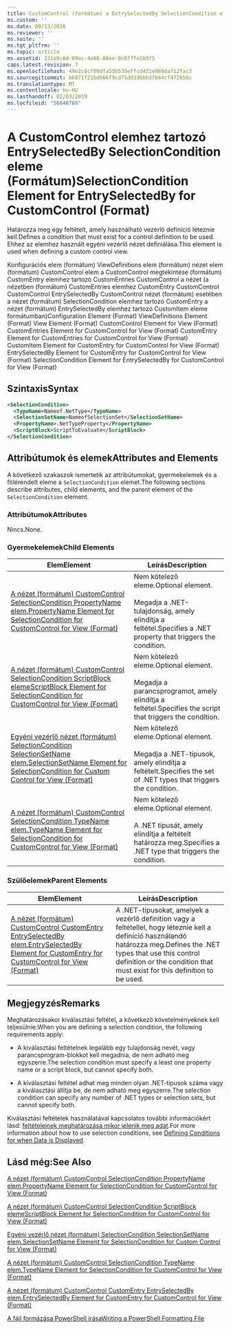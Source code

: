 ```yaml
---
title: CustomControl (formátum) a EntrySelectedBy SelectionCondition eleme |} A Microsoft Docs
ms.custom: ''
ms.date: 09/13/2016
ms.reviewer: ''
ms.suite: ''
ms.tgt_pltfrm: ''
ms.topic: article
ms.assetid: 231e9c6d-09ec-4e68-80ee-0c8f7fe1b9f5
caps.latest.revision: 7
ms.openlocfilehash: 49e2c0cf09dfa55b535effcd431e980daf12fac3
ms.sourcegitcommit: b6871f21bd666f9cd71dd336bb3f844cf472b56c
ms.translationtype: MT
ms.contentlocale: hu-HU
ms.lasthandoff: 02/03/2019
ms.locfileid: "56848789"
---
```

# <a name="selectioncondition-element-for-entryselectedby-for-customcontrol-format"></a><span data-ttu-id="79687-102">A CustomControl elemhez tartozó EntrySelectedBy SelectionCondition eleme (Formátum)</span><span class="sxs-lookup"><span data-stu-id="79687-102">SelectionCondition Element for EntrySelectedBy for CustomControl (Format)</span></span>

<span data-ttu-id="79687-103">Határozza meg egy feltételt, amely használható vezérlő definíció léteznie kell.</span><span class="sxs-lookup"><span data-stu-id="79687-103">Defines a condition that must exist for a control definition to be used.</span></span> <span data-ttu-id="79687-104">Ehhez az elemhez használt egyéni vezérlő nézet definiálása.</span><span class="sxs-lookup"><span data-stu-id="79687-104">This element is used when defining a custom control view.</span></span>

<span data-ttu-id="79687-105">Konfigurációs elem (formátum) ViewDefinitions elem (formátum) nézet elem (formátum) CustomControl elem a CustomControl megtekintése (formátum) CustomEntry elemhez tartozó CustomEntries CustomControl a nézet (a nézetben (formátum) CustomEntries elemhez CustomEntry CustomControl CustomControl EntrySelectedBy CustomControl nézet (formátum) esetében a nézet (formátum) SelectionCondition elemhez tartozó CustomEntry a nézet (formátum) EntrySelectedBy elemhez tartozó CustomItem eleme formátumban)</span><span class="sxs-lookup"><span data-stu-id="79687-105">Configuration Element (Format) ViewDefinitions Element (Format) View Element (Format) CustomControl Element for View (Format) CustomEntries Element for CustomControl for View (Format) CustomEntry Element for CustomEntries for CustomControl for View (Format) CustomItem Element for CustomEntry for CustomControl for View (Format) EntrySelectedBy Element for CustomEntry for CustomControl for View (Format) SelectionCondition Element for EntrySelectedBy for CustomControl for View (Format)</span></span>

## <a name="syntax"></a><span data-ttu-id="79687-106">Szintaxis</span><span class="sxs-lookup"><span data-stu-id="79687-106">Syntax</span></span>

```xml
<SelectionCondition>
  <TypeName>Nameof.NetType</TypeName>
  <SelectionSetName>NameofSelectionSet</SelectionSetName>
  <PropertyName>.NetTypeProperty</PropertyName>
  <ScriptBlock>ScriptToEvaluate</ScriptBlock>
</SelectionCondition>
```

## <a name="attributes-and-elements"></a><span data-ttu-id="79687-107">Attribútumok és elemek</span><span class="sxs-lookup"><span data-stu-id="79687-107">Attributes and Elements</span></span>

<span data-ttu-id="79687-108">A következő szakaszok ismertetik az attribútumokat, gyermekelemek és a fölérendelt eleme a `SelectionCondition` elemet.</span><span class="sxs-lookup"><span data-stu-id="79687-108">The following sections describe attributes, child elements, and the parent element of the `SelectionCondition` element.</span></span>

### <a name="attributes"></a><span data-ttu-id="79687-109">Attribútumok</span><span class="sxs-lookup"><span data-stu-id="79687-109">Attributes</span></span>

<span data-ttu-id="79687-110">Nincs.</span><span class="sxs-lookup"><span data-stu-id="79687-110">None.</span></span>

### <a name="child-elements"></a><span data-ttu-id="79687-111">Gyermekelemek</span><span class="sxs-lookup"><span data-stu-id="79687-111">Child Elements</span></span>

|<span data-ttu-id="79687-112">Elem</span><span class="sxs-lookup"><span data-stu-id="79687-112">Element</span></span>|<span data-ttu-id="79687-113">Leírás</span><span class="sxs-lookup"><span data-stu-id="79687-113">Description</span></span>|
|-------------|-----------------|
|[<span data-ttu-id="79687-114">A nézet (formátum) CustomControl SelectionCondition PropertyName elem.</span><span class="sxs-lookup"><span data-stu-id="79687-114">PropertyName Element for SelectionCondition for CustomControl for View (Format)</span></span>](./propertyname-element-for-selectioncondition-for-customcontrol-for-view-format.md)|<span data-ttu-id="79687-115">Nem kötelező eleme.</span><span class="sxs-lookup"><span data-stu-id="79687-115">Optional element.</span></span><br /><br /> <span data-ttu-id="79687-116">Megadja a .NET-tulajdonság, amely elindítja a feltétel.</span><span class="sxs-lookup"><span data-stu-id="79687-116">Specifies a .NET property that triggers the condition.</span></span>|
|[<span data-ttu-id="79687-117">A nézet (formátum) CustomControl SelectionCondition ScriptBlock eleme</span><span class="sxs-lookup"><span data-stu-id="79687-117">ScriptBlock Element for SelectionCondition for CustomControl for View (Format)</span></span>](./scriptblock-element-for-selectioncondition-for-customcontrol-for-view-format.md)|<span data-ttu-id="79687-118">Nem kötelező eleme.</span><span class="sxs-lookup"><span data-stu-id="79687-118">Optional element.</span></span><br /><br /> <span data-ttu-id="79687-119">Megadja a parancsprogramot, amely elindítja a feltétel.</span><span class="sxs-lookup"><span data-stu-id="79687-119">Specifies the script that triggers the condition.</span></span>|
|[<span data-ttu-id="79687-120">Egyéni vezérlő nézet (formátum) SelectionCondition SelectionSetName elem.</span><span class="sxs-lookup"><span data-stu-id="79687-120">SelectionSetName Element for SelectionCondition for Custom Control for View (Format)</span></span>](./selectionsetname-element-for-selectioncondition-for-customcontrol-for-view-format.md)|<span data-ttu-id="79687-121">Nem kötelező eleme.</span><span class="sxs-lookup"><span data-stu-id="79687-121">Optional element.</span></span><br /><br /> <span data-ttu-id="79687-122">Megadja a .NET-típusok, amely elindítja a feltételt.</span><span class="sxs-lookup"><span data-stu-id="79687-122">Specifies the set of .NET types that triggers the condition.</span></span>|
|[<span data-ttu-id="79687-123">A nézet (formátum) CustomControl SelectionCondition TypeName elem.</span><span class="sxs-lookup"><span data-stu-id="79687-123">TypeName Element for SelectionCondition for CustomControl for View  (Format)</span></span>](./typename-element-for-selectioncondition-for-customcontrol-for-view-format.md)|<span data-ttu-id="79687-124">Nem kötelező eleme.</span><span class="sxs-lookup"><span data-stu-id="79687-124">Optional element.</span></span><br /><br /> <span data-ttu-id="79687-125">A .NET típusát, amely elindítja a feltételt határozza meg.</span><span class="sxs-lookup"><span data-stu-id="79687-125">Specifies a .NET type that triggers the condition.</span></span>|

### <a name="parent-elements"></a><span data-ttu-id="79687-126">Szülőelemek</span><span class="sxs-lookup"><span data-stu-id="79687-126">Parent Elements</span></span>

|<span data-ttu-id="79687-127">Elem</span><span class="sxs-lookup"><span data-stu-id="79687-127">Element</span></span>|<span data-ttu-id="79687-128">Leírás</span><span class="sxs-lookup"><span data-stu-id="79687-128">Description</span></span>|
|-------------|-----------------|
|[<span data-ttu-id="79687-129">A nézet (formátum) CustomControl CustomEntry EntrySelectedBy elem.</span><span class="sxs-lookup"><span data-stu-id="79687-129">EntrySelectedBy Element for CustomEntry for CustomControl for View (Format)</span></span>](./entryselectedby-element-for-customentry-for-customcontrol-for-view-format.md)|<span data-ttu-id="79687-130">A .NET-típusokat, amelyek a vezérlő definition vagy a feltétellel, hogy léteznie kell a definíció használandó határozza meg.</span><span class="sxs-lookup"><span data-stu-id="79687-130">Defines the .NET types that use this control definition or the condition that must exist for this definition to be used.</span></span>|

## <a name="remarks"></a><span data-ttu-id="79687-131">Megjegyzés</span><span class="sxs-lookup"><span data-stu-id="79687-131">Remarks</span></span>

<span data-ttu-id="79687-132">Meghatározásakor kiválasztási feltétel, a következő követelményeknek kell teljesülnie:</span><span class="sxs-lookup"><span data-stu-id="79687-132">When you are defining a selection condition, the following requirements apply:</span></span>

- <span data-ttu-id="79687-133">A kiválasztási feltételnek legalább egy tulajdonság nevét, vagy parancsprogram-blokkot kell megadnia, de nem adható meg egyszerre.</span><span class="sxs-lookup"><span data-stu-id="79687-133">The selection condition must specify a least one property name or a script block, but cannot specify both.</span></span>

- <span data-ttu-id="79687-134">A kiválasztási feltétel adhat meg minden olyan .NET-típusok száma vagy a kiválasztási állítja be, de nem adható meg egyszerre.</span><span class="sxs-lookup"><span data-stu-id="79687-134">The selection condition can specify any number of .NET types or selection sets, but cannot specify both.</span></span>

<span data-ttu-id="79687-135">Kiválasztási feltételek használatával kapcsolatos további információkért lásd: [feltételeinek meghatározása mikor jelenik meg adat](./defining-conditions-for-displaying-data.md).</span><span class="sxs-lookup"><span data-stu-id="79687-135">For more information about how to use selection conditions, see [Defining Conditions for when Data is Displayed](./defining-conditions-for-displaying-data.md).</span></span>

## <a name="see-also"></a><span data-ttu-id="79687-136">Lásd még:</span><span class="sxs-lookup"><span data-stu-id="79687-136">See Also</span></span>

[<span data-ttu-id="79687-137">A nézet (formátum) CustomControl SelectionCondition PropertyName elem.</span><span class="sxs-lookup"><span data-stu-id="79687-137">PropertyName Element for SelectionCondition for CustomControl for View (Format)</span></span>](./propertyname-element-for-selectioncondition-for-customcontrol-for-view-format.md)

[<span data-ttu-id="79687-138">A nézet (formátum) CustomControl SelectionCondition ScriptBlock eleme</span><span class="sxs-lookup"><span data-stu-id="79687-138">ScriptBlock Element for SelectionCondition for CustomControl for View (Format)</span></span>](./scriptblock-element-for-selectioncondition-for-customcontrol-for-view-format.md)

[<span data-ttu-id="79687-139">Egyéni vezérlő nézet (formátum) SelectionCondition SelectionSetName elem.</span><span class="sxs-lookup"><span data-stu-id="79687-139">SelectionSetName Element for SelectionCondition for Custom Control for View (Format)</span></span>](./selectionsetname-element-for-selectioncondition-for-customcontrol-for-view-format.md)

[<span data-ttu-id="79687-140">A nézet (formátum) CustomControl SelectionCondition TypeName elem.</span><span class="sxs-lookup"><span data-stu-id="79687-140">TypeName Element for SelectionCondition for CustomControl for View  (Format)</span></span>](./typename-element-for-selectioncondition-for-customcontrol-for-view-format.md)

[<span data-ttu-id="79687-141">A nézet (formátum) CustomControl CustomEntry EntrySelectedBy elem.</span><span class="sxs-lookup"><span data-stu-id="79687-141">EntrySelectedBy Element for CustomEntry for CustomControl for View (Format)</span></span>](./entryselectedby-element-for-customentry-for-customcontrol-for-view-format.md)

[<span data-ttu-id="79687-142">A fájl formázása PowerShell írása</span><span class="sxs-lookup"><span data-stu-id="79687-142">Writing a PowerShell Formatting File</span></span>](./writing-a-powershell-formatting-file.md)
